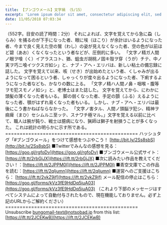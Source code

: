 ```yaml
---
title: 【ブンゴウメール】文字禍 （5/15）
excerpt: 'Lorem ipsum dolor sit amet, consectetur adipiscing elit, sed do eiusmod tempor incididunt ut labore et dolore magna aliqua. Praesent elementum facilisis leo vel fringilla est ullamcorper eget. At imperdiet dui accumsan sit amet nulla facilisi morbi tempus.'
date: 11/05/2018 07:03:34
---
```


（552字。目安の読了時間：2分） それによれば、文字を覚えてから急に蝨（しらみ）を捕るのが下手になった者、眼に埃（ほこり）が余計はいるようになった者、今まで良く見えた空の鷲（わし）の姿が見えなくなった者、空の色が以前ほど碧（あお）くなくなったという者などが、圧倒的に多い。 「文字ノ精ガ人間ノ眼ヲ喰（く）イアラスコト、猶、蛆虫ガ胡桃ノ固キ殻ヲ穿（うが）チテ、中ノ実ヲ巧ニ喰イツクスガ如シ」と、ナブ・アヘ・エリバは、新しい粘土の備忘録に誌した。 文字を覚えて以来、咳（せき）が出始めたという者、くしゃみが出るようになって困るという者、しゃっくりが度々出るようになった者、下痢するようになった者なども、かなりの数に上る。 「文字ノ精ハ人間ノ鼻・咽喉・腹等ヲモ犯スモノノ如シ」と、老博士はまた誌した。 文字を覚えてから、にわかに頭髪の薄くなった者もいる。 脚の弱くなった者、手足の顫（ふる）えるようになった者、顎がはずれ易くなった者もいる。 しかし、ナブ・アヘ・エリバは最後にこう書かねばならなかった。 「文字ノ害タル、人間ノ頭脳ヲ犯シ、精神ヲ痲痺（まひ）セシムルニ至ッテ、スナワチ極マル。」文字を覚える以前に比べて、職人は腕が鈍り、戦士は臆病になり、猟師は獅子を射損うことが多くなった。 これは統計の明らかに示す所である。 ============================================== ハッシュタグ「#ブンゴウメール」をつけて感想をつぶやこう！ [http://bit.ly/2Ss8sbS](http://bit.ly/2Ss8sbS) ■Twitterでみんなの感想を見る：[https://goo.gl/rgfoDv](https://goo.gl/rgfoDv) ■ブンゴウメール公式サイト：[https://ift.tt/2rbGjJX](https://ift.tt/2rbGjJX) ■次に読みたい作品を教えてください！：[https://ift.tt/2JPPM0l](https://ift.tt/2JPPM0l) ■青空文庫でこの作品を読む：[https://ift.tt/2qljumn](https://ift.tt/2qljumn) ■運営へのご支援はこちら： [https://ift.tt/2vkZ9jf](https://ift.tt/2vkZ9jf) メール配信の停止はこちら：[https://goo.gl/forms/kVz3fE9HdDq5iuA03](https://goo.gl/forms/kVz3fE9HdDq5iuA03) （これより下部のメッセージはすべてシステムによって自動付与されたもので、現在機能しておりません。必ず上記のURLからご解約ください） ============================================== Unsubscribe bungomail-text@notsobad.jp from this list: [https://ift.tt/2JCEKwB](https://ift.tt/2JCEKwB)